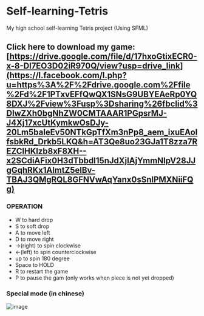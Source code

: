 # Self-learning-Tetris
My high school self-learning Tetris project (Using SFML)

Click here to download my game: <br>
[https://drive.google.com/file/d/17hxoGtixECR0-x-8-Dl7EO3D02iR970Q/view?usp=drive_link](https://l.facebook.com/l.php?u=https%3A%2F%2Fdrive.google.com%2Ffile%2Fd%2F1PTxvEFfQwQX1SNsG9UBYEAeRp0YQ8DXJ%2Fview%3Fusp%3Dsharing%26fbclid%3DIwZXh0bgNhZW0CMTAAAR1PGpsrMJ-J4Xj17xcUtKymkwOsDJy-20Lm5baIeEv50NTkGpTfXm3nPp8_aem_ixuEAoIfsbkRd_Drkb5LKQ&h=AT3Qe8uo23GJa1T8zza7REZClHKlzb8xF8XH--x2SCdiAFix0H3dTbbdI15nJdXjIAjYmmNlpV28JJgGqhRKx1AlmtZ5elBv-TBAJ3QMgRQL8GFNVwAqYanx0sSnlPMXNiiFQg)
--
### OPERATION

* W to hard drop
* S to soft drop
* A to move left
* D to move right
* ->(right) to spin clockwise
* <-(left) to spin counterclockwise
* up to spin 180 degree
* Space to HOLD
* R to restart the game
* P to pause the gam (only works when piece is not yet dropped)

### Special mode (in chinese)
![image](https://github.com/user-attachments/assets/2e9b1f2d-eb2e-4fbe-847b-ab917252767b)
